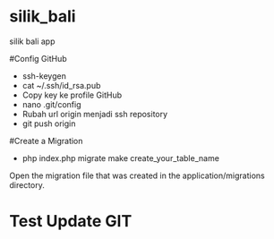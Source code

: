 # silik_bali
silik bali app


#Config GitHub

- ssh-keygen
- cat ~/.ssh/id_rsa.pub
- Copy key ke profile GitHub
- nano .git/config
- Rubah url origin menjadi ssh repository
- git push origin <branch>

#Create a Migration
- php index.php migrate make create_your_table_name

Open the migration file that was created in the application/migrations directory. 

# Test Update GIT



